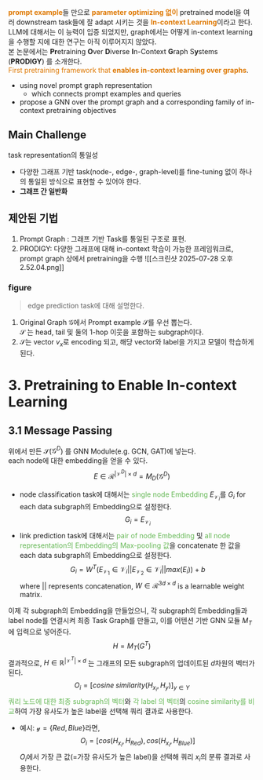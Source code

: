 <b><font color="#de7802">prompt example</font></b>들 만으로 <b><font color="#de7802">parameter optimizing 없이</font></b> pretrained model을 여러 downstream task들에 잘 adapt 시키는 것을 <b><font color="#de7802">In-context Learning</font></b>이라고 한다. <br>LLM에 대해서는 이 능력이 입증 되었지만, graph에서는 어떻게 in-context learning을 수행할 지에 대한 연구는 아직 이루어지지 않았다. <br>본 논문에서는 **Pr**etraining **O**ver **D**iverse **I**n-Context **G**raph S**y**stems (**PRODIGY**) 를 소개한다. <br><font color="#de7802">First pretraining framework that <b>enables in-context learning over graphs</b></font>. 

- using novel prompt graph representation
	- which connects prompt examples and queries
- propose a GNN over the prompt graph and a corresponding family of in-context pretraining objectives

## Main Challenge
task representation의 통일성
- 다양한 그래프 기반 task(node-, edge-, graph-level)를 fine-tuning 없이 하나의 통일된 방식으로 표현할 수 있어야 한다. 
- **그래프 간 일반화**

## 제안된 기법
1. Prompt Graph : 그래프 기반 Task를 통일된 구조로 표현. 
2. PRODIGY: 다양한 그래프에 대해 in-context 학습이 가능한 프레임워크로, prompt graph 상에서 pretraining을 수행
![[스크린샷 2025-07-28 오후 2.52.04.png]]
### figure
> edge prediction task에 대해 설명한다. 
1. Original Graph $\mathcal{G}$에서 Prompt example $\mathcal{S}$를 우선 뽑는다. <br>$\mathcal{S}$ 는 head, tail 및 둘의 1-hop 이웃을 포함하는 subgraph이다. 
2. $\mathcal{S}$는 vector $v_x$로 encoding 되고, 해당 vector와 label을 가지고 모델이 학습하게 된다. 


# 3. Pretraining to Enable In-context Learning
## 3.1 Message Passing
위에서 만든 $\mathcal{S}$($\mathcal{G}^D$) 를 GNN Module(e.g. GCN, GAT)에 넣는다. <br>each node에 대한 embedding을 얻을 수 있다. 
$$
E ∈ \mathcal{R}^{|\mathcal{V}^D|×d} = M_D(\mathcal{G}^D)
$$
- node classification task에 대해서는 <font color="#65b855">single node Embedding</font> $E_{\mathcal{V}_i}$를 $G_i$ for each data subgraph의 Embedding으로 설정한다. 
$$
G_i=E_{\mathcal{V}_i}
$$
- link prediction task에 대해서는 <font color="#65b855">pair of node Embedding</font> 및 <font color="#65b855">all node representation의 Embedding의 Max-pooling 값</font>을 concatenate 한 값을 each data subgraph의 Embedding으로 설정한다. 
$$
G_i = W^T (E_{\mathcal{V}_1}∈\mathcal{V}_i ||E_{\mathcal{V}_2}∈\mathcal{V}_i ||max(E_i))+b
$$
  where $||$ represents concatenation, $W ∈ \mathcal{R}^{3d×d}$ is a learnable weight matrix. 

이제 각 subgraph의 Embedding을 만들었으니, 각 subgraph의 Embedding들과 label node를 연결시켜 최종 Task Graph를 만들고, 이를 어텐션 기반 GNN 모듈 $M_T$에 입력으로 넣어준다. 
$$
H=M_T(G^T)
$$
결과적으로, $H \in \mathbb{R}^{|\mathcal{V}^T|\times d}$ 는 그래프의 모든 subgraph의 업데이트된 $d$차원의 벡터가 된다. <br>$$
O_i​=[cosine\;similarity(H_{x_i}​​,H_y​)]_{y∈Y}​
$$
<font color="#65b855">쿼리 노드에 대한 최종 subgraph의 벡터</font>와 <font color="#65b855">각 label 의 벡터</font>의 <font color="#65b855">cosine similarity를 비교</font>하여 가장 유사도가 높은 label을 선택해 쿼리 결과로 사용한다. <br>
- 예시: $\mathcal{y}=\{Red, Blue\}$라면, 
$$
O_i=\big[cos(H_{x_i}, H_{Red}), cos(H_{x_i}, H_{Blue})]
$$
  $O_i$에서 가장 큰 값(=가장 유사도가 높은 label)을 선택해 쿼리 $x_i$의 분류 결과로 사용한다. 
